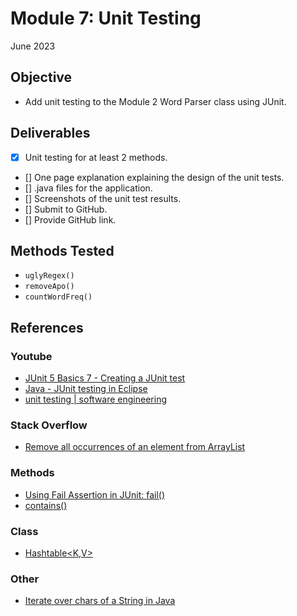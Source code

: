 # Module 7: Unit Testing
June 2023

## Objective
* Add unit testing to the Module 2 Word Parser class using JUnit.


## Deliverables
- [x] Unit testing for at least 2 methods.
- [] One page explanation explaining the design of the unit tests.
- [] .java files for the application.
- [] Screenshots of the unit test results.
- [] Submit to GitHub.
- [] Provide GitHub link.


## Methods Tested
* `uglyRegex()` 
* `removeApo()`
* `countWordFreq()`


## References

### Youtube
* [JUnit 5 Basics 7 - Creating a JUnit test](https://www.youtube.com/watch?v=EROuIf2Ac_I)
* [ Java - JUnit testing in Eclipse ](https://www.youtube.com/watch?v=I8XXfgF9GSc&t=17s)
* [unit testing | software engineering](https://www.youtube.com/watch?v=c2Gv47azQ2Q)

### Stack Overflow
* [Remove all occurrences of an element from ArrayList](https://stackoverflow.com/questions/13565876/remove-all-occurrences-of-an-element-from-arraylist)

### Methods
* [Using Fail Assertion in JUnit: fail()](https://www.baeldung.com/junit-fail)
* [contains()](https://www.w3schools.com/java/ref_string_contains.asp)

### Class
* [Hashtable<K,V>](https://docs.oracle.com/javase/8/docs/api/java/util/Hashtable.html)

### Other
* [Iterate over chars of a String in Java](https://www.geeksforgeeks.org/iterate-over-the-characters-of-a-string-in-java/)